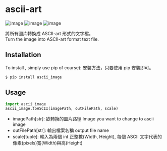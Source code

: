 ascii-art
==============================
![image](https://img.shields.io/pypi/v/ascii_image.svg)
![image](https://img.shields.io/pypi/l/ascii_image.svg)
![image](https://img.shields.io/pypi/pyversions/ascii_image.svg)

將所有圖片轉換成 ASCII-art 形式的文字檔。  
Turn the image into ASCII-art format text file.

## Installation
To install , simply use pip of course):
安裝方法，只要使用 pip 安裝即可。
```{.sourceCode .bash}
$ pip install ascii_image
```

## Usage
```python
import ascii_image
ascii_image.toASCII(imagePath, outFilePath, scale)
````
+ imagePath[str]: 欲轉換的圖片路徑 Image you want to change to ascii image
+ outFilePath[str]: 輸出檔案名稱 output file name
+ scale[tuple]: 輸入為兩個 int 正整數(Width, Height), 每個 ASCII 文字代表的像素(pixels)寬(Width)與高(Height)
